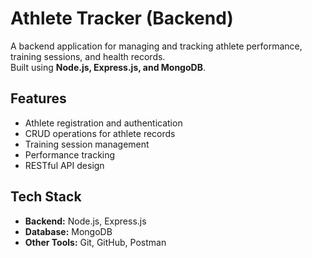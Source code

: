 # Athlete Tracker (Backend)

A backend application for managing and tracking athlete performance, training sessions, and health records.  
Built using **Node.js, Express.js, and MongoDB**.

## Features
- Athlete registration and authentication
- CRUD operations for athlete records
- Training session management
- Performance tracking
- RESTful API design

## Tech Stack
- **Backend:** Node.js, Express.js  
- **Database:** MongoDB  
- **Other Tools:** Git, GitHub, Postman  
